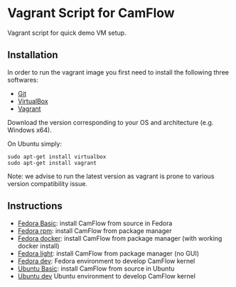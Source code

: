 # Vagrant Script for CamFlow

Vagrant script for quick demo VM setup.

## Installation

In order to run the vagrant image you first need to install the following three softwares:
* [Git](https://git-scm.com/book/en/v1/Getting-Started-Installing-Git)
* [VirtualBox](https://www.virtualbox.org/wiki/Downloads)
* [Vagrant](https://www.vagrantup.com/downloads.html)

Download the version corresponding to your OS and architecture (e.g. Windows x64).

On Ubuntu simply:
``` shell
sudo apt-get install virtualbox
sudo apt-get install vagrant
```

Note: we advise to run the latest version as vagrant is prone to various version compatibility issue.

## Instructions

* [Fedora Basic](https://github.com/CamFlow/vagrant/tree/master/basic-fedora): install CamFlow from source in Fedora
* [Fedora rpm](https://github.com/CamFlow/vagrant/tree/master/basic-fedora): install CamFlow from package manager
* [Fedora docker](https://github.com/CamFlow/vagrant/tree/master/basic-fedora): install CamFlow from package manager (with working docker install)
* [Fedora light](https://github.com/CamFlow/vagrant/tree/master/basic-fedora): install CamFlow from package manager (no GUI)
* [Fedora dev](https://github.com/CamFlow/vagrant/tree/master/dev-fedora): Fedora environment to develop CamFlow kernel
* [Ubuntu Basic](https://github.com/CamFlow/vagrant/tree/master/basic-ubuntu): install CamFlow from source in Ubuntu
* [Ubuntu dev](https://github.com/CamFlow/vagrant/tree/master/dev-ubuntu) Ubuntu environment to develop CamFlow kernel

